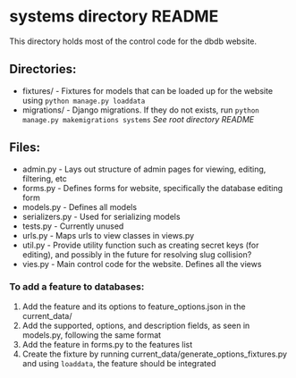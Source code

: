 # systems directory README

This directory holds most of the control code for the dbdb website.

## Directories:
* fixtures/ - Fixtures for models that can be loaded up for the website using `python manage.py loaddata`
* migrations/ - Django migrations. If they do not exists, run `python manage.py makemigrations systems` *See root directory README*

## Files:
* admin.py - Lays out structure of admin pages for viewing, editing, filtering, etc
* forms.py - Defines forms for website, specifically the database editing form
* models.py - Defines all models
* serializers.py - Used for serializing models
* tests.py - Currently unused
* urls.py - Maps urls to view classes in views.py
* util.py - Provide utility function such as creating secret keys (for editing), and possibly in the future for resolving slug collision?
* vies.py - Main control code for the website. Defines all the views

### To add a feature to databases:
1. Add the feature and its options to feature_options.json in the current_data/
2. Add the supported, options, and description fields, as seen in models.py, following the same format
3. Add the feature in forms.py to the features list
4. Create the fixture by running current_data/generate_options_fixtures.py and using `loaddata`, the feature should be integrated

